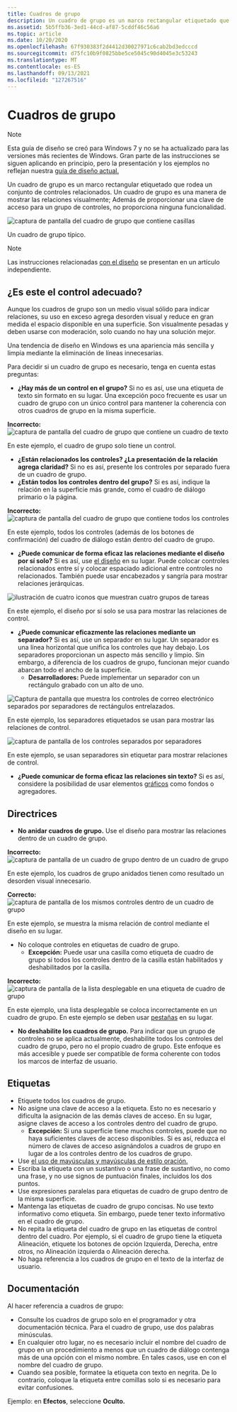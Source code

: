 ```yaml
---
title: Cuadros de grupo
description: Un cuadro de grupo es un marco rectangular etiquetado que rodea un conjunto de controles relacionados. Un cuadro de grupo es una manera de mostrar las relaciones visualmente; Además de proporcionar una clave de acceso para un grupo de controles, no proporciona ninguna funcionalidad.
ms.assetid: 5b5ffb36-3ed1-44cd-af87-5cddf46c56a6
ms.topic: article
ms.date: 10/20/2020
ms.openlocfilehash: 67f930383f2d4412d30027971c6cab2bd3edcccd
ms.sourcegitcommit: d75fc10b9f0825bbe5ce5045c90d4045e3c53243
ms.translationtype: MT
ms.contentlocale: es-ES
ms.lasthandoff: 09/13/2021
ms.locfileid: "127267516"
---
```

# <a name="group-boxes"></a>Cuadros de grupo

> [!NOTE]
> Esta guía de diseño se creó para Windows 7 y no se ha actualizado para las versiones más recientes de Windows. Gran parte de las instrucciones se siguen aplicando en principio, pero la presentación y los ejemplos no reflejan nuestra [guía de diseño actual.](/windows/uwp/design/)

Un cuadro de grupo es un marco rectangular etiquetado que rodea un conjunto de controles relacionados. Un cuadro de grupo es una manera de mostrar las relaciones visualmente; Además de proporcionar una clave de acceso para un grupo de controles, no proporciona ninguna funcionalidad.

![captura de pantalla del cuadro de grupo que contiene casillas ](images/ctrl-group-boxes-image1.png)

Un cuadro de grupo típico.

> [!Note]  
> Las instrucciones relacionadas [con el diseño](vis-layout.md) se presentan en un artículo independiente.

 

## <a name="is-this-the-right-control"></a>¿Es este el control adecuado?

Aunque los cuadros de grupo son un medio visual sólido para indicar relaciones, su uso en exceso agrega desorden visual y reduce en gran medida el espacio disponible en una superficie. Son visualmente pesadas y deben usarse con moderación, solo cuando no hay una solución mejor.

Una tendencia de diseño en Windows es una apariencia más sencilla y limpia mediante la eliminación de líneas innecesarias.

Para decidir si un cuadro de grupo es necesario, tenga en cuenta estas preguntas:

-   **¿Hay más de un control en el grupo?** Si no es así, use una etiqueta de texto sin formato en su lugar. Una excepción poco frecuente es usar un cuadro de grupo con un único control para mantener la coherencia con otros cuadros de grupo en la misma superficie.

**Incorrecto:** ![ captura de pantalla del cuadro de grupo que contiene un cuadro de texto ](images/ctrl-group-boxes-image2.png)

En este ejemplo, el cuadro de grupo solo tiene un control.

-   **¿Están relacionados los controles? ¿La presentación de la relación agrega claridad?** Si no es así, presente los controles por separado fuera de un cuadro de grupo.
-   **¿Están todos los controles dentro del grupo?** Si es así, indique la relación en la superficie más grande, como el cuadro de diálogo primario o la página.

**Incorrecto:** ![ captura de pantalla del cuadro de grupo que contiene todos los controles ](images/ctrl-group-boxes-image3.png)

En este ejemplo, todos los controles (además de los botones de confirmación) del cuadro de diálogo están dentro del cuadro de grupo.

-   **¿Puede comunicar de forma eficaz las relaciones mediante el diseño por sí solo?** Si es así, use [el diseño](vis-layout.md) en su lugar. Puede colocar controles relacionados entre sí y colocar espaciado adicional entre controles no relacionados. También puede usar encabezados y sangría para mostrar relaciones jerárquicas.

![ilustración de cuatro iconos que muestran cuatro grupos de tareas ](images/ctrl-group-boxes-image4.png)

En este ejemplo, el diseño por sí solo se usa para mostrar las relaciones de control.

-   **¿Puede comunicar eficazmente las relaciones mediante un separador?** Si es así, use un separador en su lugar. Un separador es una línea horizontal que unifica los controles que hay debajo. Los separadores proporcionan un aspecto más sencillo y limpio. Sin embargo, a diferencia de los cuadros de grupo, funcionan mejor cuando abarcan todo el ancho de la superficie.
    -   **Desarrolladores:** Puede implementar un separador con un rectángulo grabado con un alto de uno.

![Captura de pantalla que muestra los controles de correo electrónico separados por separadores de rectángulos entrelazados.](images/ctrl-group-boxes-image5.png)

En este ejemplo, los separadores etiquetados se usan para mostrar las relaciones de control.

![captura de pantalla de los controles separados por separadores ](images/ctrl-group-boxes-image6.png)

En este ejemplo, se usan separadores sin etiquetar para mostrar relaciones de control.

-   **¿Puede comunicar de forma eficaz las relaciones sin texto?** Si es así, considere la posibilidad de usar elementos [gráficos](vis-graphic.md) como fondos o agregadores.

## <a name="guidelines"></a>Directrices

-   **No anidar cuadros de grupo.** Use el diseño para mostrar las relaciones dentro de un cuadro de grupo.

**Incorrecto:** ![ captura de pantalla de un cuadro de grupo dentro de un cuadro de grupo ](images/ctrl-group-boxes-image7.png)

En este ejemplo, los cuadros de grupo anidados tienen como resultado un desorden visual innecesario.

**Correcto:** ![ captura de pantalla de los mismos controles dentro de un cuadro de grupo ](images/ctrl-group-boxes-image8.png)

En este ejemplo, se muestra la misma relación de control mediante el diseño en su lugar.

-   No coloque controles en etiquetas de cuadro de grupo.
    -   **Excepción:** Puede usar una casilla como etiqueta de cuadro de grupo si todos los controles dentro de la casilla están habilitados y deshabilitados por la casilla.

**Incorrecto:** ![ captura de pantalla de la lista desplegable en una etiqueta de cuadro de grupo ](images/ctrl-group-boxes-image9.png)

En este ejemplo, una lista desplegable se coloca incorrectamente en un cuadro de grupo. En este ejemplo se deben usar [pestañas](https://msdn.microsoft.com/library/windows/desktop/aa511493.aspx) en su lugar.

-   **No deshabilite los cuadros de grupo.** Para indicar que un grupo de controles no se aplica actualmente, deshabilite todos los controles del cuadro de grupo, pero no el propio cuadro de grupo. Este enfoque es más accesible y puede ser compatible de forma coherente con todos los marcos de interfaz de usuario.

## <a name="labels"></a>Etiquetas

-   Etiquete todos los cuadros de grupo.
-   No asigne una clave de acceso a la etiqueta. Esto no es necesario y dificulta la asignación de las demás claves de acceso. En su lugar, asigne claves de acceso a los controles dentro del cuadro de grupo.
    -   **Excepción:** Si una superficie tiene muchos controles, puede que no haya suficientes claves de acceso disponibles. Si es así, reduzca el número de claves de acceso asignándolos a cuadros de grupo en lugar de a los controles dentro de los cuadros de grupo.
-   Use [el uso de mayúsculas y mayúsculas de estilo oración.](glossary.md)
-   Escriba la etiqueta con un sustantivo o una frase de sustantivo, no como una frase, y no use signos de puntuación finales, incluidos los dos puntos.
-   Use expresiones paralelas para etiquetas de cuadro de grupo dentro de la misma superficie.
-   Mantenga las etiquetas de cuadro de grupo concisas. No use texto informativo como etiqueta. Sin embargo, puede tener texto informativo en el cuadro de grupo.
-   No repita la etiqueta del cuadro de grupo en las etiquetas de control dentro del cuadro. Por ejemplo, si el cuadro de grupo tiene la etiqueta Alineación, etiquete los botones de opción Izquierda, Derecha, entre otros, no Alineación izquierda o Alineación derecha.
-   No haga referencia a los cuadros de grupo en el texto de la interfaz de usuario.

## <a name="documentation"></a>Documentación

Al hacer referencia a cuadros de grupo:

-   Consulte los cuadros de grupo solo en el programador y otra documentación técnica. Para el cuadro de grupo, use dos palabras minúsculas.
-   En cualquier otro lugar, no es necesario incluir el nombre del cuadro de grupo en un procedimiento a menos que un cuadro de diálogo contenga más de una opción con el mismo nombre. En tales casos, use en con el nombre del cuadro de grupo.
-   Cuando sea posible, formatee la etiqueta con texto en negrita. De lo contrario, coloque la etiqueta entre comillas solo si es necesario para evitar confusiones.

Ejemplo: en **Efectos**, seleccione **Oculto.**

 

 